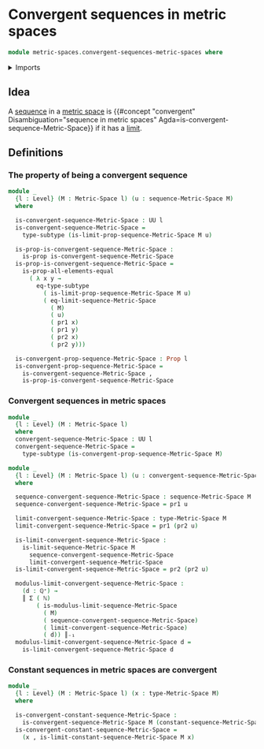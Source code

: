 # Convergent sequences in metric spaces

```agda
module metric-spaces.convergent-sequences-metric-spaces where
```

<details><summary>Imports</summary>

```agda
open import elementary-number-theory.inequality-natural-numbers
open import elementary-number-theory.natural-numbers
open import elementary-number-theory.positive-rational-numbers

open import foundation.dependent-pair-types
open import foundation.propositional-truncations
open import foundation.propositions
open import foundation.subtypes
open import foundation.universe-levels

open import metric-spaces.limit-sequences-metric-spaces
open import metric-spaces.metric-spaces
open import metric-spaces.modulus-limit-sequences-metric-spaces
open import metric-spaces.sequences-metric-spaces
```

</details>

## Idea

A [sequence](metric-spaces.sequences-metric-spaces.md) in a
[metric space](metric-spaces.metric-spaces.md) is
{{#concept "convergent" Disambiguation="sequence in metric spaces" Agda=is-convergent-sequence-Metric-Space}}
if it has a [limit](metric-spaces.limit-sequences-metric-spaces.md).

## Definitions

### The property of being a convergent sequence

```agda
module _
  {l : Level} (M : Metric-Space l) (u : sequence-Metric-Space M)
  where

  is-convergent-sequence-Metric-Space : UU l
  is-convergent-sequence-Metric-Space =
    type-subtype (is-limit-prop-sequence-Metric-Space M u)

  is-prop-is-convergent-sequence-Metric-Space :
    is-prop is-convergent-sequence-Metric-Space
  is-prop-is-convergent-sequence-Metric-Space =
    is-prop-all-elements-equal
      ( λ x y →
        eq-type-subtype
          ( is-limit-prop-sequence-Metric-Space M u)
          ( eq-limit-sequence-Metric-Space
            ( M)
            ( u)
            ( pr1 x)
            ( pr1 y)
            ( pr2 x)
            ( pr2 y)))

  is-convergent-prop-sequence-Metric-Space : Prop l
  is-convergent-prop-sequence-Metric-Space =
    is-convergent-sequence-Metric-Space ,
    is-prop-is-convergent-sequence-Metric-Space
```

### Convergent sequences in metric spaces

```agda
module _
  {l : Level} (M : Metric-Space l)
  where
  convergent-sequence-Metric-Space : UU l
  convergent-sequence-Metric-Space =
    type-subtype (is-convergent-prop-sequence-Metric-Space M)

module _
  {l : Level} (M : Metric-Space l) (u : convergent-sequence-Metric-Space M)
  where

  sequence-convergent-sequence-Metric-Space : sequence-Metric-Space M
  sequence-convergent-sequence-Metric-Space = pr1 u

  limit-convergent-sequence-Metric-Space : type-Metric-Space M
  limit-convergent-sequence-Metric-Space = pr1 (pr2 u)

  is-limit-convergent-sequence-Metric-Space :
    is-limit-sequence-Metric-Space M
      sequence-convergent-sequence-Metric-Space
      limit-convergent-sequence-Metric-Space
  is-limit-convergent-sequence-Metric-Space = pr2 (pr2 u)

  modulus-limit-convergent-sequence-Metric-Space :
    (d : ℚ⁺) →
    ║ Σ ( ℕ)
        ( is-modulus-limit-sequence-Metric-Space
          ( M)
          ( sequence-convergent-sequence-Metric-Space)
          ( limit-convergent-sequence-Metric-Space)
          ( d)) ║₋₁
  modulus-limit-convergent-sequence-Metric-Space d =
    is-limit-convergent-sequence-Metric-Space d
```

### Constant sequences in metric spaces are convergent

```agda
module _
  {l : Level} (M : Metric-Space l) (x : type-Metric-Space M)
  where

  is-convergent-constant-sequence-Metric-Space :
    is-convergent-sequence-Metric-Space M (constant-sequence-Metric-Space M x)
  is-convergent-constant-sequence-Metric-Space =
    (x , is-limit-constant-sequence-Metric-Space M x)
```
